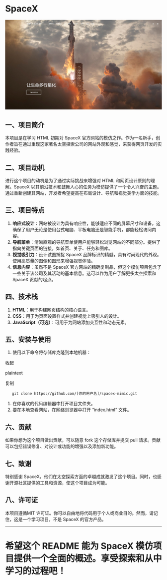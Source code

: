 # SpaceX 

![预览](img\预览.png)

## 一、项目简介

本项目是在学习 HTML 初期对 SpaceX 官方网站的模仿之作。作为一名新手，创作者旨在通过重现这家著名太空探索公司的网站外观和感觉，来获得网页开发的实践经验。

## 二、项目动机

进行这个项目的动机是为了通过实际挑战来增强对 HTML 和网页设计原则的理解。SpaceX 以其前沿技术和鼓舞人心的任务为模仿提供了一个令人兴奋的主题。通过重新创建其网站，开发者希望提高在布局设计、导航和视觉美学方面的技能。

## 三、项目特点

1. **响应式设计**：网站被设计为具有响应性，能够适应不同的屏幕尺寸和设备。这确保了用户无论是使用台式电脑、平板电脑还是智能手机，都能轻松访问内容。
2. **导航菜单**：清晰直观的导航菜单使用户能够轻松浏览网站的不同部分。提供了指向关键页面的链接，如首页、关于、任务和图库。
3. **视觉吸引力**：设计试图捕捉 SpaceX 品牌标识的精髓，具有时尚现代的外观。使用高质量的图像和图形来增强视觉体验。
4. **信息内容**：虽然不是 SpaceX 官方网站的精确复制品，但这个模仿项目包含了一些关于该公司及其活动的基本信息。这可以作为用户了解更多太空探索和 SpaceX 贡献的起点。

## 四、技术栈

1. **HTML**：用于构建网页结构的核心语言。
2. **CSS**：用于为页面设置样式并创建视觉上吸引人的设计。
3. **JavaScript（可选）**：可用于为网站添加交互性和动态元素。

## 五、安装与使用

1. 使用以下命令将存储库克隆到本地机器：

收起



plaintext



复制

```plaintext
   git clone https://github.com/[你的用户名]/spacex-mimic.git
```

1. 在你喜欢的代码编辑器中打开项目文件夹。
2. 要在本地查看网站，在网络浏览器中打开 “index.html” 文件。

## 六、贡献

如果你想为这个项目做出贡献，可以随意 fork 这个存储库并提交 pull 请求。贡献可以包括错误修复、对设计或功能的增强以及添加新功能。

## 七、致谢

特别感谢 SpaceX，他们在太空探索方面的卓越成就激发了这个项目。同时，也感谢开源社区提供的工具和资源，使这个项目成为可能。

## 八、许可证

本项目遵循MIT 许可证。你可以自由地将代码用于个人或商业目的。然而，请记住，这是一个学习项目，不是 SpaceX 的官方产品。

------

希望这个 README 能为 SpaceX 模仿项目提供一个全面的概述。享受探索和从中学习的过程吧！
=======

